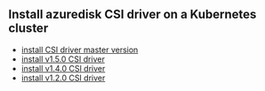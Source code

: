 ## Install azuredisk CSI driver on a Kubernetes cluster

 - [install CSI driver master version](./install-csi-driver-master.md)
 - [install v1.5.0 CSI driver](./install-csi-driver-v1.5.0.md)
 - [install v1.4.0 CSI driver](./install-csi-driver-v1.4.0.md)
 - [install v1.2.0 CSI driver](./install-csi-driver-v1.2.0.md)
